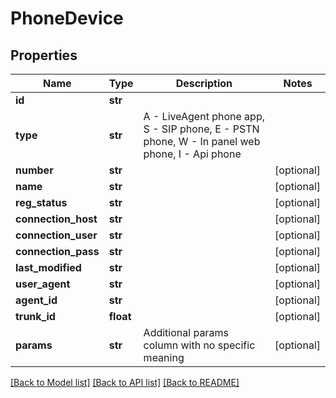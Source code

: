 # PhoneDevice

## Properties
Name | Type | Description | Notes
------------ | ------------- | ------------- | -------------
**id** | **str** |  | 
**type** | **str** | A - LiveAgent phone app, S - SIP phone, E - PSTN phone, W - In panel web phone, I - Api phone | 
**number** | **str** |  | [optional] 
**name** | **str** |  | [optional] 
**reg_status** | **str** |  | [optional] 
**connection_host** | **str** |  | [optional] 
**connection_user** | **str** |  | [optional] 
**connection_pass** | **str** |  | [optional] 
**last_modified** | **str** |  | [optional] 
**user_agent** | **str** |  | [optional] 
**agent_id** | **str** |  | [optional] 
**trunk_id** | **float** |  | [optional] 
**params** | **str** | Additional params column with no specific meaning | [optional] 

[[Back to Model list]](../README.md#documentation-for-models) [[Back to API list]](../README.md#documentation-for-api-endpoints) [[Back to README]](../README.md)


